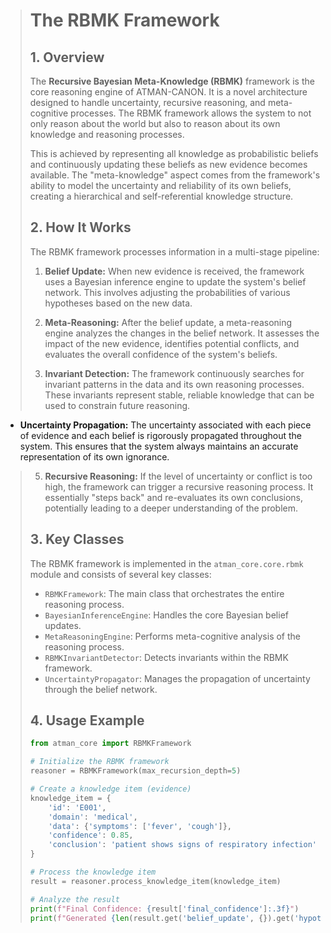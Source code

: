> # The RBMK Framework
> 
> ## 1. Overview
> 
> The **Recursive Bayesian Meta-Knowledge (RBMK)** framework is the core reasoning engine of ATMAN-CANON. It is a novel architecture designed to handle uncertainty, recursive reasoning, and meta-cognitive processes. The RBMK framework allows the system to not only reason about the world but also to reason about its own knowledge and reasoning processes.
> 
> This is achieved by representing all knowledge as probabilistic beliefs and continuously updating these beliefs as new evidence becomes available. The "meta-knowledge" aspect comes from the framework's ability to model the uncertainty and reliability of its own beliefs, creating a hierarchical and self-referential knowledge structure.
> 
> ## 2. How It Works
> 
> The RBMK framework processes information in a multi-stage pipeline:
> 
> 1.  **Belief Update:** When new evidence is received, the framework uses a Bayesian inference engine to update the system's belief network. This involves adjusting the probabilities of various hypotheses based on the new data.
> 
> 2.  **Meta-Reasoning:** After the belief update, a meta-reasoning engine analyzes the changes in the belief network. It assesses the impact of the new evidence, identifies potential conflicts, and evaluates the overall confidence of the system's beliefs.
> 
> 3.  **Invariant Detection:** The framework continuously searches for invariant patterns in the data and its own reasoning processes. These invariants represent stable, reliable knowledge that can be used to constrain future reasoning.
> 
- **Uncertainty Propagation:** The uncertainty associated with each piece of evidence and each belief is rigorously propagated throughout the system. This ensures that the system always maintains an accurate representation of its own ignorance.
> 
> 5.  **Recursive Reasoning:** If the level of uncertainty or conflict is too high, the framework can trigger a recursive reasoning process. It essentially "steps back" and re-evaluates its own conclusions, potentially leading to a deeper understanding of the problem.
> 
> ## 3. Key Classes
> 
> The RBMK framework is implemented in the `atman_core.core.rbmk` module and consists of several key classes:
> 
> - `RBMKFramework`: The main class that orchestrates the entire reasoning process.
> - `BayesianInferenceEngine`: Handles the core Bayesian belief updates.
> - `MetaReasoningEngine`: Performs meta-cognitive analysis of the reasoning process.
> - `RBMKInvariantDetector`: Detects invariants within the RBMK framework.
> - `UncertaintyPropagator`: Manages the propagation of uncertainty through the belief network.
> 
> ## 4. Usage Example
> 
> ```python
> from atman_core import RBMKFramework
> 
> # Initialize the RBMK framework
> reasoner = RBMKFramework(max_recursion_depth=5)
> 
> # Create a knowledge item (evidence)
> knowledge_item = {
>     'id': 'E001',
>     'domain': 'medical',
>     'data': {'symptoms': ['fever', 'cough']},
>     'confidence': 0.85,
>     'conclusion': 'patient shows signs of respiratory infection'
> }
> 
> # Process the knowledge item
> result = reasoner.process_knowledge_item(knowledge_item)
> 
> # Analyze the result
> print(f"Final Confidence: {result['final_confidence']:.3f}")
> print(f"Generated {len(result.get('belief_update', {}).get('hypotheses', []))} hypotheses")
> ```


